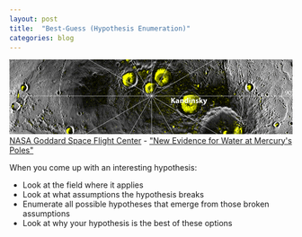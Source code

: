 ```yaml
---
layout: post
title:  "Best-Guess (Hypothesis Enumeration)"
categories: blog
---
```


<p class="attribution">
	<img src="/images/hypothesis-enumeration/mercury.png" class="image fit" />
	<a href="https://www.flickr.com/photos/gsfc/">NASA Goddard Space Flight Center</a> -
	<a href="https://www.flickr.com/photos/gsfc/8230852190/in/photolist-dxkgAE-aYGa7-oMr9Bd-brWYMZ-8Mvhoy-5Urd9c-9dwsu7-e1fsYX-9WWoDq-e1Afii-aoCRbp-6jDiSq-ovnNmw-boB2CQ-bC3ecm-5EeZ4b-hnJ4Jb-apeJ5g-5S6r4-ec9b2P-ec9aTa-ejLJsr-vDT9m-eceQ9s-5UvyVd-8kPWgu-ipCyy7-db1vvr-9iYdGg-6ewHEy-vDTcA-6ntzkw-aoU7GT-ipDidT-aB5Gjz-pnb3Vs-e7QFZm-ozRYbD-7o1SBB-411uyD-px8UPE-9frWeT-4CJ7pw-jsXk1u-bFwM3i-adTgWK-nGJAjH-9Bkm6h-6jDifb-ega3T4">"New Evidence for Water at Mercury's Poles"</a>
</p>

When you come up with an interesting hypothesis:

* Look at the field where it applies
* Look at what assumptions the hypothesis breaks
* Enumerate all possible hypotheses that emerge from those broken assumptions
* Look at why your hypothesis is the best of these options
